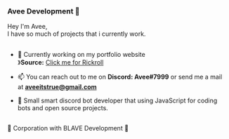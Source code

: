 ### Avee Development 🎲
Hey I'm Avee, <br>I have so much of projects that i currently work.
##
- 🧶 Currently working on my portfolio website <br>》**Source:** [Click me for Rickroll]([https://github.com/aveeitstrue](https://www.youtube.com/watch?v=iik25wqIuFo))

- 📫 You can reach out to me on **Discord: Avee#7999** or send me a mail at **aveeitstrue@gmail.com**

- 🎣 Small smart discord bot developer that using JavaScript for coding bots and open source projects.
##
🔅 Corporation with BLAVE Development 🔅
